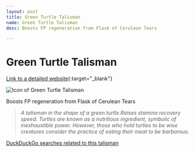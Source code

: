 ```yaml
---
layout: post
title: Green Turtle Talisman
name: Green Turtle Talisman
desc: Boosts FP regeneration from Flask of Cerulean Tears

---
```

# Green Turtle Talisman
[Link to a detailed website](https://eldenring.wiki.fextralife.com/Green+Turtle+Talisman){:target="_blank"}

![Icon of Green Turtle Talisman](https://eldenring.wiki.fextralife.com/file/Elden-Ring/green_turtle_talisman_talisman_elden_ring_wiki_guide_200px.png)

Boosts FP regeneration from Flask of Cerulean Tears

>*A talisman in the shape of a green turtle.Raises stamina recovery speed. Turtles are known as a nutritious ingredient, symbolic of inexhaustible power. However, those who hold turtles to be wise creatures consider the practice of eating their meat to be barbarous.*

[DuckDuckGo searches related to this talisman]({{site.baseurl}}/searches/GreenTurtleTalisman)


